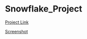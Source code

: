 # Snowflake_Project

[Project Link](https://app.snowflake.com/nlvcceo/zvb57327/#/rareburger_benchmark-dE3g63C3v)

[Screenshot](https://github.com/snmhoque123/snowflake_Project/blob/main/Screenshot%202024-09-02%20155947.png)
